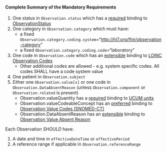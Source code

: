 #### Complete Summary of the Mandatory Requirements

1.  One status in `Observation.status` which has a [required](http://build.fhir.org/terminologies.html#required) binding to [ObservationStatus]
1.  One category in `Observation.category` which must have:
    -   a fixed `Observation.category.coding.system`=“<http://hl7.org/fhir/observation-category>”
    -   a fixed `Observation.category.coding.code`=“laboratory”
1.  One code in `Observation.code` which has an [extensible](http://build.fhir.org/terminologies.html#extensible) binding to [LOINC Observation Codes]
    -   Other additional codes are allowed - e.g. system specific codes. All codes SHALL have a code system value
1.  One patient in `Observation.subject`
1.  Either one `Observation.value[x]` or one code in `Observation.DataAbsentReason` (unless `Observation.component` or `Observation.related` is present)
    -   Observation.valueQuantity has a [required](http://build.fhir.org/terminologies.html#required) binding to [UCUM units]
    -   Observation.valueCodeableConcept has an [preferred](http://build.fhir.org/terminologies.html#preferred) binding to [Observation Value Codes (SNOMED-CT)]
    -   Observation.DataAbsentReason has an [extensible](http://build.fhir.org/terminologies.html#extensible) binding to [Observation Value Absent Reason]

Each Observation *SHOULD* have:

1.  A date and time in `effectiveDateTime` or `effectivePeriod`
1.  A reference range if applicable in `Observation.referenceRange`

  [Observation Value Codes (SNOMED-CT)]: ValueSet-us-core-observation-value-codes.html
  [Observation Value Absent Reason]: http://build.fhir.org/valueset-observation-valueabsentreason.html
  [UCUM units]: http://build.fhir.org/valueset-ucum-units.html
  [LOINC]: http://loinc.org
  [LOINC Observation Codes]: http://build.fhir.org/valueset-observation-codes.html
  [ObservationStatus]: http://build.fhir.org/valueset-observation-status.html
